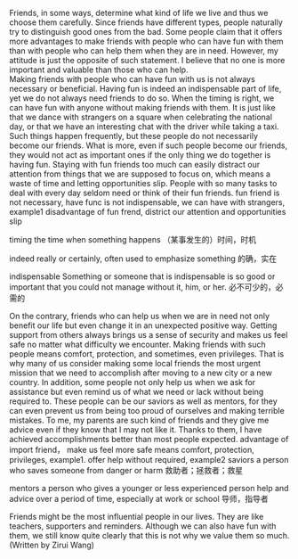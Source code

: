 Friends,  in  some  ways,  determine  what  kind  of  life  we  live  and  thus  we  choose  them  carefully. Since  friends  have  different  types,  people  naturally  try  to  distinguish  good  ones  from  the  bad. Some people claim that it offers more advantages to make friends with people who can have fun with them than with people who can help them when they are in need. However, my attitude is just  the  opposite  of  such  statement.  I  believe  that  no  one  is  more  important  and  valuable  than those who can help.    
Making  friends  with  people  who  can  have  fun  with  us  is  not  always  necessary  or  beneficial. Having  fun  is  indeed  an  indispensable  part  of  life,  yet  we  do  not  always  need  friends  to  do  so. When  the  timing  is  right,  we  can  have  fun  with  anyone  without  making  friends  with  them.  It  is just like that we dance with strangers on a square when celebrating the national day, or that we have  an  interesting  chat  with  the  driver  while  taking  a  taxi.  Such  things  happen  frequently,  but these people do not necessarily become our friends. What is more, even if such people become our friends, they would not act as important ones if the only thing we do together is having fun. Staying  with  fun  friends  too  much  can  easily  distract  our  attention  from  things  that  we  are supposed to focus on, which means a waste of time and letting opportunities slip. People with so many tasks to deal with every day seldom need or think of their fun friends.
fun friend is not necessary, have func is not indispensable, we can have with strangers, example1
disadvantage of fun frend, district our attention and opportunities slip

timing
the time when something happens
（某事发生的）时间，时机

indeed
really or certainly, often used to emphasize something
的确，实在

indispensable
Something or someone that is indispensable is so good or important that you could not manage without it, him, or her.
必不可少的，必需的

On the contrary, friends who can help us when we are in need not only benefit our life but even change it in an unexpected positive way. Getting support from others always brings us a sense of security and makes us feel safe no matter what difficulty we encounter. Making friends with such people  means  comfort,  protection,  and  sometimes,  even  privileges.  That  is  why  many  of  us consider  making  some  local  friends  the  most  urgent  mission  that  we  need  to  accomplish  after moving  to  a new  city  or  a new  country. In  addition, some  people  not  only  help us when we  ask for  assistance  but  even  remind  us  of  what  we  need  or  lack  without  being  required  to.  These people can be our saviors as well as mentors, for they can even prevent us from being too proud of  ourselves  and  making  terrible  mistakes.  To  me,  my  parents  are  such  kind  of  friends  and  they give  me  advice  even  if  they  know  that  I  may  not  like  it.  Thanks  to  them,  I  have  achieved accomplishments better than most people expected.
advantage of import friend，
make us feel more safe
means comfort, protection, privileges, example1.
offer help without required, example2
saviors
a person who saves someone from danger or harm
救助者；拯救者；救星

mentors
a person who gives a younger or less experienced person help and advice over a period of time, especially at work or school
导师，指导者

Friends  might  be  the  most  influential people  in  our  lives. They  are  like  teachers,  supporters  and reminders. Although we  can  also  have fun with them, we  still  know  quite  clearly  that  this  is  not why we value them so much. (Written by Zirui Wang) 
